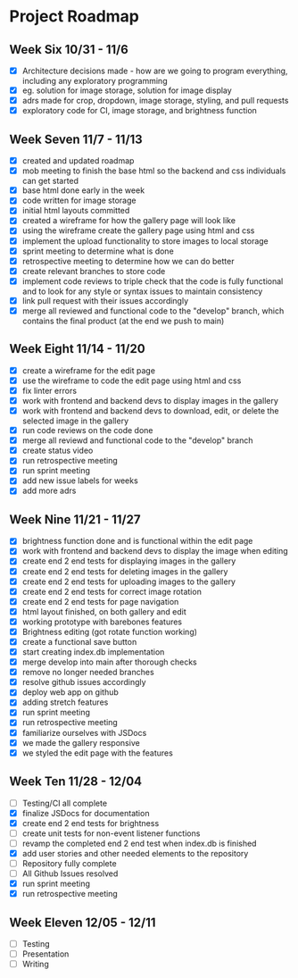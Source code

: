 # Project Roadmap

## Week Six 10/31 - 11/6

- [x] Architecture decisions made - how are we going to program everything, including any exploratory programming
- [x] eg. solution for image storage, solution for image display
- [x] adrs made for crop, dropdown, image storage, styling, and pull requests
- [x] exploratory code for CI, image storage, and brightness function 

## Week Seven 11/7 - 11/13

- [x] created and updated roadmap 
- [x] mob meeting to finish the base html so the backend and css individuals can get started
- [x] base html done early in the week
- [x] code written for image storage 
- [x] initial html layouts committed
- [x] created a wireframe for how the gallery page will look like
- [x] using the wireframe create the gallery page using html and css
- [x] implement the upload functionality to store images to local storage
- [x] sprint meeting to determine what is done
- [x] retrospective meeting to determine how we can do better
- [x] create relevant branches to store code
- [x] implement code reviews to triple check that the code is fully functional and to look for any style or syntax issues to maintain consistency
- [x] link pull request with their issues accordingly
- [x] merge all reviewed and functional code to the "develop" branch, which contains the final product (at the end we push to main)

## Week Eight 11/14 - 11/20

- [x] create a wireframe for the edit page
- [x] use the wireframe to code the edit page using html and css
- [x] fix linter errors
- [x] work with frontend and backend devs to display images in the gallery
- [x] work with frontend and backend devs to download, edit, or delete the selected image in the gallery
- [x] run code reviews on the code done
- [x] merge all reviewd and functional code to the "develop" branch
- [x] create status video
- [x] run retrospective meeting
- [x] run sprint meeting
- [x] add new issue labels for weeks
- [x] add more adrs

## Week Nine 11/21 - 11/27

- [x] brightness function done and is functional within the edit page
- [x] work with frontend and backend devs to display the image when editing
- [x] create end 2 end tests for displaying images in the gallery
- [x] create end 2 end tests for deleting images in the gallery
- [x] create end 2 end tests for uploading images to the gallery
- [x] create end 2 end tests for correct image rotation
- [x] create end 2 end tests for page navigation
- [x] html layout finished, on both gallery and edit
- [x] working prototype with barebones features
- [x] Brightness editing (got rotate function working)
- [x] create a functional save button
- [x] start creating index.db implementation
- [x] merge develop into main after thorough checks
- [x] remove no longer needed branches
- [x] resolve github issues accordingly
- [x] deploy web app on github
- [x] adding stretch features
- [x] run sprint meeting
- [x] run retrospective meeting
- [x] familiarize ourselves with JSDocs
- [x] we made the gallery responsive
- [x] we styled the edit page with the features

## Week Ten 11/28 - 12/04

- [ ] Testing/CI all complete
- [x] finalize JSDocs for documentation
- [x] create end 2 end tests for brightness
- [ ] create unit tests for non-event listener functions
- [ ] revamp the completed end 2 end test when index.db is finished
- [x] add user stories and other needed elements to the repository
- [ ] Repository fully complete
- [ ] All Github Issues resolved
- [x] run sprint meeting
- [x] run retrospective meeting

## Week Eleven 12/05 - 12/11

- [ ] Testing
- [ ] Presentation
- [ ] Writing
